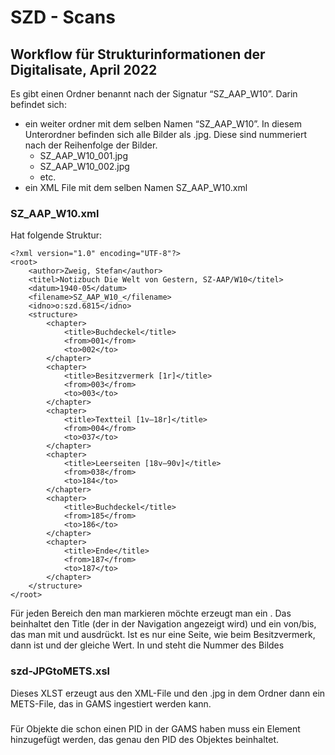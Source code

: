 # SZD - Scans

## Workflow für Strukturinformationen der Digitalisate, April 2022

Es gibt einen Ordner benannt nach der Signatur “SZ_AAP_W10”. Darin befindet sich: 
* ein weiter ordner mit dem selben Namen “SZ_AAP_W10”. In diesem Unterordner befinden sich alle Bilder als .jpg. Diese sind nummeriert nach der Reihenfolge der Bilder.
  * SZ_AAP_W10_001.jpg
  * SZ_AAP_W10_002.jpg
  * etc. 
* ein XML File mit dem selben Namen SZ_AAP_W10.xml

### SZ_AAP_W10.xml

Hat folgende Struktur: 

```
<?xml version="1.0" encoding="UTF-8"?>
<root>
    <author>Zweig, Stefan</author>
    <titel>Notizbuch Die Welt von Gestern, SZ-AAP/W10</titel>
    <datum>1940-05</datum>
    <filename>SZ_AAP_W10_</filename>
    <idno>o:szd.6815</idno>
    <structure>
        <chapter>
            <title>Buchdeckel</title>
            <from>001</from>
            <to>002</to>
        </chapter>
        <chapter>
            <title>Besitzvermerk [1r]</title>
            <from>003</from>
            <to>003</to>
        </chapter>
        <chapter>
            <title>Textteil [1v–18r]</title>
            <from>004</from>
            <to>037</to>
        </chapter>
        <chapter>
            <title>Leerseiten [18v–90v]</title>
            <from>038</from>
            <to>184</to>
        </chapter>
        <chapter>
            <title>Buchdeckel</title>
            <from>185</from>
            <to>186</to>
        </chapter>
        <chapter>
            <title>Ende</title>
            <from>187</from>
            <to>187</to>
        </chapter>
    </structure>
</root>
```

Für jeden Bereich den man markieren möchte erzeugt man ein <chapter>. Das beinhaltet den Title (der in der Navigation angezeigt wird) und ein von/bis, das man mit <from> und <to> ausdrückt. Ist es nur eine Seite, wie beim Besitzvermerk, dann ist <from> und <to> der gleiche Wert. In <from> und <to> steht die Nummer des Bildes

### szd-JPGtoMETS.xsl

Dieses XLST erzeugt aus den XML-File und den .jpg in dem Ordner dann ein METS-File, das in GAMS ingestiert werden kann. 

### <idno>

Für Objekte die schon einen PID in der GAMS haben muss ein <idno> Element hinzugefügt werden, das genau den PID des Objektes beinhaltet.
